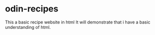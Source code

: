 # odin-recipes
This a basic recipe website in html
It will demonstrate that i have a basic understanding of html.